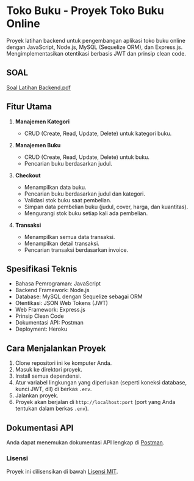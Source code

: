 # Toko Buku - Proyek Toko Buku Online

Proyek latihan backend untuk pengembangan aplikasi toko buku online dengan JavaScript, Node.js, MySQL (Sequelize ORM), dan Express.js. Mengimplementasikan otentikasi berbasis JWT dan prinsip clean code.

## SOAL
[Soal Latihan Backend.pdf](https://github.com/Reykira007/toko_buku/files/12652021/Soal.Latihan.Backend.pdf)


## Fitur Utama

1. **Manajemen Kategori**
    - CRUD (Create, Read, Update, Delete) untuk kategori buku.

2. **Manajemen Buku**
    - CRUD (Create, Read, Update, Delete) untuk buku.
    - Pencarian buku berdasarkan judul.

3. **Checkout**
    - Menampilkan data buku.
    - Pencarian buku berdasarkan judul dan kategori.
    - Validasi stok buku saat pembelian.
    - Simpan data pembelian buku (judul, cover, harga, dan kuantitas).
    - Mengurangi stok buku setiap kali ada pembelian.

4. **Transaksi**
    - Menampilkan semua data transaksi.
    - Menampilkan detail transaksi.
    - Pencarian transaksi berdasarkan invoice.

## Spesifikasi Teknis

- Bahasa Pemrograman: JavaScript
- Backend Framework: Node.js
- Database: MySQL dengan Sequelize sebagai ORM
- Otentikasi: JSON Web Tokens (JWT)
- Web Framework: Express.js
- Prinsip Clean Code
- Dokumentasi API: Postman
- Deployment: Heroku

## Cara Menjalankan Proyek

1. Clone repositori ini ke komputer Anda. 
2. Masuk ke direktori proyek.
3. Install semua dependensi.
4. Atur variabel lingkungan yang diperlukan (seperti koneksi database, kunci JWT, dll) di berkas `.env`.
5. Jalankan proyek.
6. Proyek akan berjalan di `http://localhost:port` (port yang Anda tentukan dalam berkas `.env`).

## Dokumentasi API

Anda dapat menemukan dokumentasi API lengkap di [Postman](https://www.postman.com/orbital-module-administrator-22621327/workspace/toko-buku-api/collection/23856840-e5c5cb44-7d59-4047-ae80-13fc4a0d0d51?action=share&creator=23856840).

### Lisensi

Proyek ini dilisensikan di bawah [Lisensi MIT](LICENSE).
